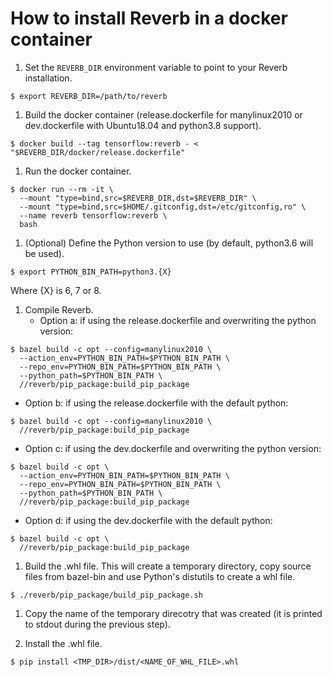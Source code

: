 # How to install Reverb in a docker container

1. Set the `REVERB_DIR` environment variable to point to your Reverb installation.

  ```shell
  $ export REVERB_DIR=/path/to/reverb
  ```

1. Build the docker container (release.dockerfile for manylinux2010 or
  dev.dockerfile with Ubuntu18.04 and python3.8 support).

  ```shell
  $ docker build --tag tensorflow:reverb - < "$REVERB_DIR/docker/release.dockerfile"
  ```

1. Run the docker container.

  ```shell
  $ docker run --rm -it \
    --mount "type=bind,src=$REVERB_DIR,dst=$REVERB_DIR" \
    --mount "type=bind,src=$HOME/.gitconfig,dst=/etc/gitconfig,ro" \
    --name reverb tensorflow:reverb \
    bash
  ```

1. (Optional) Define the Python version to use (by default, python3.6 will be
    used).

  ```shell
  $ export PYTHON_BIN_PATH=python3.{X}
  ```

  Where {X} is 6, 7 or 8.

1. Compile Reverb.
    * Option a: if using the release.dockerfile and overwriting the python version:

  ```shell
  $ bazel build -c opt --config=manylinux2010 \
    --action_env=PYTHON_BIN_PATH=$PYTHON_BIN_PATH \
    --repo_env=PYTHON_BIN_PATH=$PYTHON_BIN_PATH \
    --python_path=$PYTHON_BIN_PATH \
    //reverb/pip_package:build_pip_package
  ```
  * Option b: if using the release.dockerfile with the default python:

  ```shell
  $ bazel build -c opt --config=manylinux2010 \
    //reverb/pip_package:build_pip_package
  ```

 * Option c: if using the dev.dockerfile and overwriting the python version:

  ```shell
  $ bazel build -c opt \
    --action_env=PYTHON_BIN_PATH=$PYTHON_BIN_PATH \
    --repo_env=PYTHON_BIN_PATH=$PYTHON_BIN_PATH \
    --python_path=$PYTHON_BIN_PATH \
    //reverb/pip_package:build_pip_package
  ```
  * Option d: if using the dev.dockerfile with the default python:

  ```shell
  $ bazel build -c opt \
    //reverb/pip_package:build_pip_package
  ```

1. Build the .whl file. This will create a temporary directory, copy source files from bazel-bin and use Python's distutils to create a whl file.

  ```shell
  $ ./reverb/pip_package/build_pip_package.sh
  ```

1. Copy the name of the temporary direcotry that was created (it is printed
to stdout during the previous step).

1. Install the .whl file.

  ```shell
  $ pip install <TMP_DIR>/dist/<NAME_OF_WHL_FILE>.whl
  ```
